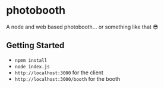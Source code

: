 # photobooth
A node and web based photobooth... or something like that 😎

## Getting Started
 - `npmm install`
 - `node index.js`
 - `http://localhost:3000` for the client
 - `http://localhost:3000/booth` for the booth
